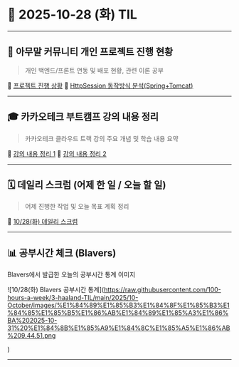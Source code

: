  # 📘 2025-10-28 (화) TIL

---

## 🧩 아무말 커뮤니티 개인 프로젝트 진행 현황
> 개인 백엔드/프론트 연동 및 배포 현황, 관련 이론 공부

🔗 [프로젝트 진행 상황](https://www.notion.so/10-28-29a3d83e73a880b7a07fc051a311c0a7?source=copy_link)
🔗 [HttpSession 동작방식 분석(Spring+Tomcat)](https://www.notion.so/HttpSession-Spring-Tomcat-29a3d83e73a880bfb753fa29f5d2d8a1?source=copy_link)


---

## 🎓 카카오테크 부트캠프 강의 내용 정리
> 카카오테크 클라우드 트랙 강의 주요 개념 및 학습 내용 요약

🔗 [강의 내용 정리 1](https://www.notion.so/10-28-1-29a3d83e73a880f58056d49425e25968?source=copy_link)
🔗 [강의 내용 정리 2](https://www.notion.so/10-28-2-29a3d83e73a88035aeaef1e0006205da?source=copy_link)

---

## 🗓️ 데일리 스크럼 (어제 한 일 / 오늘 할 일)
> 어제 진행한 작업 및 오늘 목표 계획 정리

🔗 [10/28(화) 데일리 스크럼](https://www.notion.so/10-28-29a3d83e73a88023b9dfebf8a6c15319?source=copy_link)

---
## 📊 공부시간 체크 (Blavers)
Blavers에서 발급한 오늘의 공부시간 통계 이미지

![10/28(화) Blavers 공부시간 통계](https://raw.githubusercontent.com/100-hours-a-week/3-haaland-TIL/main/2025/10-October/images/%E1%84%89%E1%85%B3%E1%84%8F%E1%85%B3%E1%84%85%E1%85%B5%E1%86%AB%E1%84%89%E1%85%A3%E1%86%BA%202025-10-31%20%E1%84%8B%E1%85%A9%E1%84%8C%E1%85%A5%E1%86%AB%209.44.51.png

)

---
